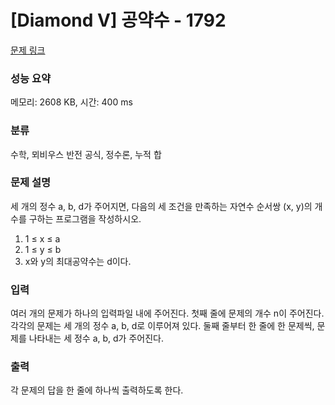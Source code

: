 # [Diamond V] 공약수 - 1792 

[문제 링크](https://www.acmicpc.net/problem/1792) 

### 성능 요약

메모리: 2608 KB, 시간: 400 ms

### 분류

수학, 뫼비우스 반전 공식, 정수론, 누적 합

### 문제 설명

<p>세 개의 정수 a, b, d가 주어지면, 다음의 세 조건을 만족하는 자연수 순서쌍 (x, y)의 개수를 구하는 프로그램을 작성하시오.</p>

<ol>
	<li>1 ≤ x ≤ a</li>
	<li>1 ≤ y ≤ b</li>
	<li>x와 y의 최대공약수는 d이다.</li>
</ol>

### 입력 

 <p>여러 개의 문제가 하나의 입력파일 내에 주어진다. 첫째 줄에 문제의 개수 n이 주어진다. 각각의 문제는 세 개의 정수 a, b, d로 이루어져 있다. 둘째 줄부터 한 줄에 한 문제씩, 문제를 나타내는 세 정수 a, b, d가 주어진다.</p>

### 출력 

 <p>각 문제의 답을 한 줄에 하나씩 출력하도록 한다.</p>

